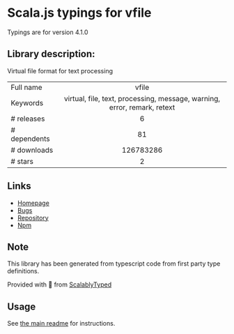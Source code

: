 
# Scala.js typings for vfile

Typings are for version 4.1.0

## Library description:
Virtual file format for text processing

|                    |                 |
| ------------------ | :-------------: |
| Full name          | vfile |
| Keywords           | virtual, file, text, processing, message, warning, error, remark, retext |
| # releases         | 6 |
| # dependents       | 81 |
| # downloads        | 126783286 |
| # stars            | 2 |

## Links
- [Homepage](https://github.com/vfile/vfile#readme)
- [Bugs](https://github.com/vfile/vfile/issues)
- [Repository](https://github.com/vfile/vfile)
- [Npm](https://www.npmjs.com/package/vfile)
    


## Note
This library has been generated from typescript code from first party type definitions.

Provided with :purple_heart: from [ScalablyTyped](https://github.com/oyvindberg/ScalablyTyped)

## Usage
See [the main readme](../../readme.md) for instructions.


